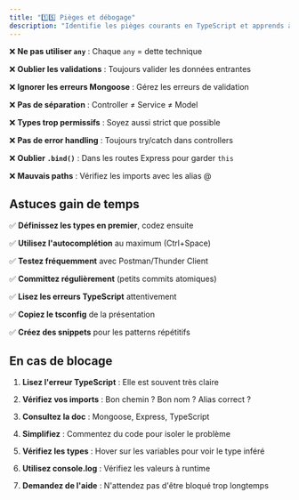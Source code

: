 ```yaml
---
title: "1️⃣5️⃣ Pièges et débogage"
description: "Identifie les pièges courants en TypeScript et apprends à utiliser les outils de débogage pour corriger rapidement ton code."
---
```


❌ **Ne pas utiliser `any`** : Chaque `any` = dette technique

❌ **Oublier les validations** : Toujours valider les données entrantes

❌ **Ignorer les erreurs Mongoose** : Gérez les erreurs de validation

❌ **Pas de séparation** : Controller ≠ Service ≠ Model

❌ **Types trop permissifs** : Soyez aussi strict que possible

❌ **Pas de error handling** : Toujours try/catch dans controllers

❌ **Oublier `.bind()`** : Dans les routes Express pour garder `this`

❌ **Mauvais paths** : Vérifiez les imports avec les alias @

## Astuces gain de temps

✅ **Définissez les types en premier**, codez ensuite

✅ **Utilisez l'autocomplétion** au maximum (Ctrl+Space)

✅ **Testez fréquemment** avec Postman/Thunder Client

✅ **Committez régulièrement** (petits commits atomiques)

✅ **Lisez les erreurs TypeScript** attentivement

✅ **Copiez le tsconfig** de la présentation

✅ **Créez des snippets** pour les patterns répétitifs

## En cas de blocage

1. **Lisez l'erreur TypeScript** : Elle est souvent très claire

2. **Vérifiez vos imports** : Bon chemin ? Bon nom ? Alias correct ?

3. **Consultez la doc** : Mongoose, Express, TypeScript

4. **Simplifiez** : Commentez du code pour isoler le problème

5. **Vérifiez les types** : Hover sur les variables pour voir le type inféré

6. **Utilisez console.log** : Vérifiez les valeurs à runtime

7. **Demandez de l'aide** : N'attendez pas d'être bloqué trop longtemps

